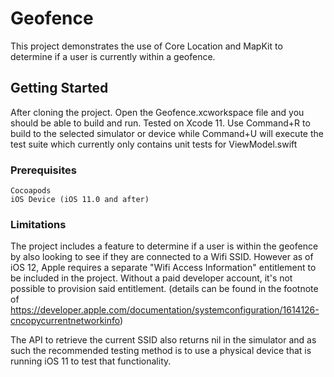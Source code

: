 # Geofence

This project demonstrates the use of Core Location and MapKit to determine if a user is currently within a geofence.

## Getting Started

After cloning the project. Open the Geofence.xcworkspace file and you should be able to build and run. Tested on Xcode 11. Use Command+R to build to the selected simulator or device while Command+U will execute the test suite which currently only contains unit tests for ViewModel.swift

### Prerequisites

```
Cocoapods
iOS Device (iOS 11.0 and after)
```

### Limitations

The project includes a feature to determine if a user is within the geofence by also looking to see if they are connected to a Wifi SSID.
However as of iOS 12, Apple requires a separate "Wifi Access Information" entitlement to be included in the project. Without a paid developer account, it's not possible to provision said entitlement. (details can be found in the footnote of https://developer.apple.com/documentation/systemconfiguration/1614126-cncopycurrentnetworkinfo)

The API to retrieve the current SSID also returns nil in the simulator and as such the recommended testing method is to use a physical device that is running iOS 11 to test that functionality.
